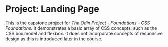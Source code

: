 # Project: Landing Page

This is the capstone project for _The Odin Project - Foundations - CSS Foundations._ It demonstrates a basic array of CSS concepts, such as the CSS box model and flexbox. It does not incorporate concepts of responsive design as this is introduced later in the course.